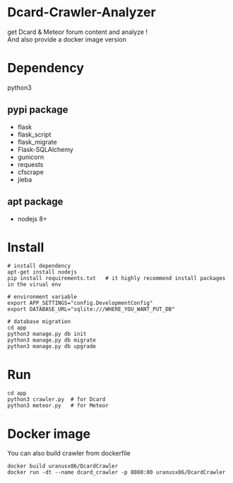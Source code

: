 # Dcard-Crawler-Analyzer
get Dcard & Meteor forum content and analyze ! <br>
And also provide a docker image version

# Dependency
python3

## pypi package
* flask
* flask_script
* flask_migrate
* Flask-SQLAlchemy
* gunicorn
* requests
* cfscrape
* jieba

## apt package
* nodejs 8+

# Install
```bash=
# install dependency
apt-get install nodejs
pip install requirements.txt   # it highly recommend install packages in the virual env

# environment variable
export APP_SETTINGS="config.DevelopmentConfig"
export DATABASE_URL="sqlite:///WHERE_YOU_WANT_PUT_DB"

# database migration
cd app
python3 manage.py db init
python3 manage.py db migrate
python3 manage.py db upgrade
```

# Run
```bash=
cd app
python3 crawler.py  # for Dcard
python3 meteor.py   # for Meteor
```

# Docker image
You can also build crawler from dockerfile
```bash=
docker build uranusx86/DcardCrawler
docker run -dt --name dcard_crawler -p 8080:80 uranusx86/DcardCrawler
```
